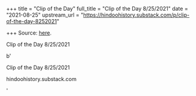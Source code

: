 +++
title = "Clip of the Day"
full_title = "Clip of the Day 8/25/2021"
date = "2021-08-25"
upstream_url = "https://hindoohistory.substack.com/p/clip-of-the-day-8252021"

+++
Source: [here](https://hindoohistory.substack.com/p/clip-of-the-day-8252021).

Clip of the Day 8/25/2021

b'

Clip of the Day 8/25/2021

hindoohistory.substack.com

'
